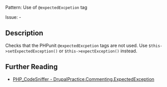 Pattern: Use of `@expectedExcpetion` tag

Issue: -

## Description

Checks that the PHPunit `@expectedExcpetion` tags are not used. Use `$this->setExpectedException()` or `$this->expectException()` instead.

## Further Reading

* [PHP_CodeSniffer - DrupalPractice.Commenting.ExpectedException](https://git.drupalcode.org/project/coder/-/tree/8.3.x/coder_sniffer/DrupalPractice/Sniffs/Commenting/ExpectedExceptionSniff.php)